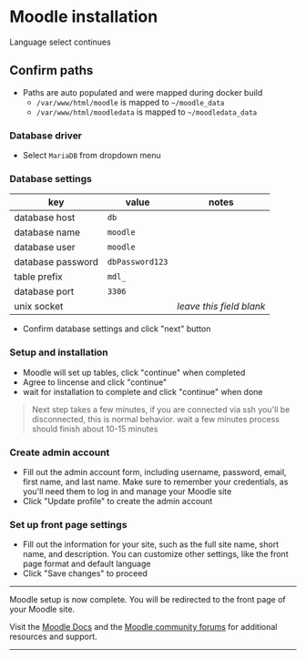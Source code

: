 # Moodle installation

Language select continues

## Confirm paths

* Paths are auto populated and were mapped during docker build
  * `/var/www/html/moodle` is mapped to `~/moodle_data`
  * `/var/www/html/moodledata` is mapped to `~/moodledata_data`

### Database driver

* Select `MariaDB` from dropdown menu

### Database settings

| key               | value             | notes                      |
| ----------------- | ----------------- | -------------------------- |
| database host     | `db`            |                            |
| database name     | `moodle`        |                            |
| database user     | `moodle`        |                            |
| database password | `dbPassword123` |                            |
| table prefix      | `mdl_`          |                            |
| database port     | `3306`          |                            |
| unix socket       |                   | *leave this field blank* |

* Confirm database settings and click "next" button

### Setup and installation

* Moodle will set up tables, click "continue" when completed
* Agree to lincense and click "continue"
* wait for installation to complete and click "continue" when done

> Next step takes a few minutes, if you are connected via ssh you'll be disconnected, this is normal behavior. wait a few minutes process should finish about 10-15 minutes

### Create admin account

* Fill out the admin account form, including username, password, email, first name, and last name. Make sure to remember your credentials, as you'll need them to log in and manage your Moodle site
* Click "Update profile" to create the admin account

### Set up front page settings

* Fill out the information for your site, such as the full site name, short name, and description. You can customize other settings, like the front page format and default language
* Click "Save changes" to proceed

---

Moodle setup is now complete. You will be redirected to the front page of your Moodle site.

Visit the [Moodle Docs](https://docs.moodle.org/) and the [Moodle community forums](https://moodle.org/course/) for additional resources and support.

---
